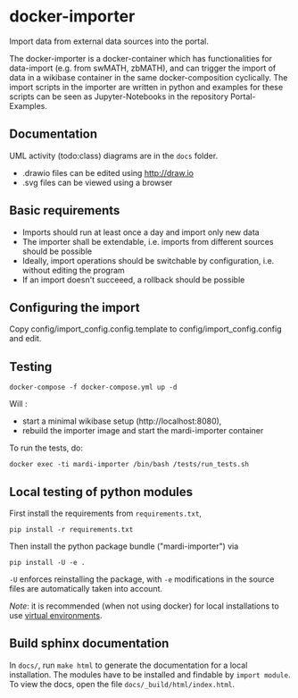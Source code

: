 # docker-importer
Import data from external data sources into the portal.

The docker-importer is a docker-container which has functionalities for data-import (e.g. from swMATH, zbMATH), 
and can trigger the import of data in a wikibase container in the same docker-composition cyclically. 
The import scripts in the importer are written in python and examples for these scripts can be seen as 
Jupyter-Notebooks in the repository Portal-Examples.

## Documentation
UML activity (todo:class) diagrams are in the `docs` folder. 
* .drawio files can be edited using http://draw.io
* .svg files can be viewed using a browser

## Basic requirements
* Imports should run at least once a day and import only new data
* The importer shall be extendable, i.e. imports from different sources should be possible
* Ideally, import operations should be switchable by configuration, i.e. without editing the program
* If an import doesn't succeeed, a rollback should be possible

## Configuring the import
Copy config/import_config.config.template to config/import_config.config and edit.

## Testing
```
docker-compose -f docker-compose.yml up -d
```
Will :
* start a minimal wikibase setup (http://localhost:8080), 
* rebuild the importer image and start the mardi-importer container

To run the tests, do:
```
docker exec -ti mardi-importer /bin/bash /tests/run_tests.sh
```

## Local testing of python modules
First install the requirements from `requirements.txt`,
```
pip install -r requirements.txt
```
Then install the python package bundle ("mardi-importer") via
```
pip install -U -e .
```
`-U` enforces reinstalling the package, with `-e` modifications in
the source files are automatically taken into account.

*Note*: it is recommended (when not using docker) for local installations to use [virtual environments](https://docs.python.org/3/tutorial/venv.html).

## Build sphinx documentation
In `docs/`, run `make html` to generate the documentation for a
local installation. The modules have to be installed and findable by `import
module`. To view the docs, open the file `docs/_build/html/index.html`.

